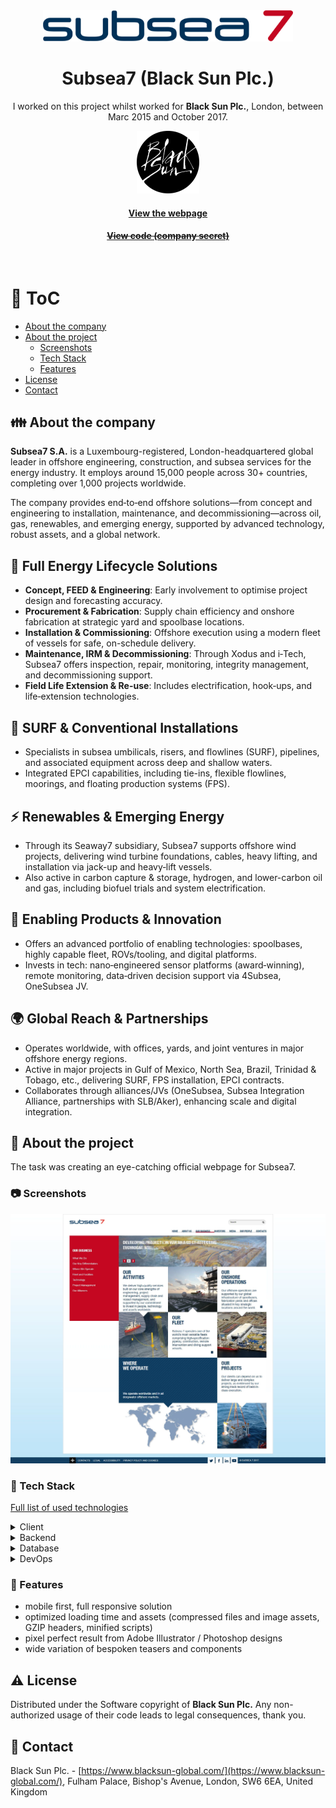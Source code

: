 <div align="center"> 
  <img src="assets/logo-subsea7.svg" alt="Subsea7" width="400"  />
</div>

<div align="center">
  
  <h1>Subsea7 (Black Sun Plc.)</h1>

  <p>
    I worked on this project whilst worked for <strong>Black Sun Plc.</strong>, London, between Marc 2015 and October 2017.
  </p>
  
  <p>
    <img src="assets/blacksun.png" alt="Logo of Black Sun Plc." width="100" height="auto" />
  </p>

  <h4>
    <a href="https://www.subsea7.com/"  target="_blank">View the webpage</a>
  </h4>
  <h4>
    <a href="#" title="Sorry, it's company secret"  target="_blank"><s>View code (company secret)</s></a>
  </h4>
</div>

<br />

<!-- Table of Contents -->

# :notebook_with_decorative_cover: ToC

- [About the company](#family-about-the-company)
- [About the project](#star2-about-the-project)
  - [Screenshots](#camera-screenshots)
  - [Tech Stack](#space_invader-tech-stack)
  - [Features](#dart-features)
- [License](#warning-license)
- [Contact](#handshake-contact)

<!-- About the company -->

## :family: About the company

<p><strong>Subsea7 S.A.</strong> is a Luxembourg-registered, London-headquartered global leader in offshore engineering, construction, and subsea services for the energy industry. It employs around 15,000 people across 30+ countries, completing over 1,000 projects worldwide.</p>
<p>The company provides end‑to‑end offshore solutions—from concept and engineering to installation, maintenance, and decommissioning—across oil, gas, renewables, and emerging energy, supported by advanced technology, robust assets, and a global network.</p>

  <h2>📌 Full Energy Lifecycle Solutions</h2>
  <ul>
    <li><strong>Concept, FEED & Engineering</strong>: Early involvement to optimise project design and forecasting accuracy.</li>
    <li><strong>Procurement & Fabrication</strong>: Supply chain efficiency and onshore fabrication at strategic yard and spoolbase locations.</li>
    <li><strong>Installation & Commissioning</strong>: Offshore execution using a modern fleet of vessels for safe, on-schedule delivery.</li>
    <li><strong>Maintenance, IRM & Decommissioning</strong>: Through Xodus and i‑Tech, Subsea7 offers inspection, repair, monitoring, integrity management, and decommissioning support.</li>
    <li><strong>Field Life Extension & Re-use</strong>: Includes electrification, hook‑ups, and life‑extension technologies.</li>
  </ul>

  <h2>🔧 SURF & Conventional Installations</h2>
  <ul>
    <li>Specialists in subsea umbilicals, risers, and flowlines (SURF), pipelines, and associated equipment across deep and shallow waters.</li>
    <li>Integrated EPCI capabilities, including tie-ins, flexible flowlines, moorings, and floating production systems (FPS).</li>
  </ul>

  <h2>⚡ Renewables & Emerging Energy</h2>
  <ul>
    <li>Through its Seaway7 subsidiary, Subsea7 supports offshore wind projects, delivering wind turbine foundations, cables, heavy lifting, and installation via jack-up and heavy‑lift vessels.</li>
    <li>Also active in carbon capture & storage, hydrogen, and lower-carbon oil and gas, including biofuel trials and system electrification.</li>
  </ul>

  <h2>🧠 Enabling Products & Innovation</h2>
  <ul>
    <li>Offers an advanced portfolio of enabling technologies: spoolbases, highly capable fleet, ROVs/tooling, and digital platforms.</li>
    <li>Invests in tech: nano‑engineered sensor platforms (award‑winning), remote monitoring, data‑driven decision support via 4Subsea, OneSubsea JV.</li>
  </ul>

  <h2>🌍 Global Reach & Partnerships</h2>
  <ul>
    <li>Operates worldwide, with offices, yards, and joint ventures in major offshore energy regions.</li>
    <li>Active in major projects in Gulf of Mexico, North Sea, Brazil, Trinidad & Tobago, etc., delivering SURF, FPS installation, EPCI contracts.</li>
    <li>Collaborates through alliances/JVs (OneSubsea, Subsea Integration Alliance, partnerships with SLB/Aker), enhancing scale and digital integration.</li>
  </ul>

<!-- About the project -->

## :star2: About the project

<p>The task was creating an eye-catching official webpage for Subsea7.</p>

<!-- Screenshots -->

### :camera: Screenshots

<div align="center"> 
  <img src="assets/Subsea7.jpg" alt="screenshot" />
</div>

<!-- TechStack -->

### :space_invader: Tech Stack

<p><a href="https://builtwith.com/?https%3a%2f%2fwww.subsea7.com%2f">Full list of used technologies</a></p>

<details>
  <summary>Client</summary>
  <ul>
    <li><a href="https://www.w3schools.com/html/html5_semantic_elements.asp" target="_blank">Semantic HTML5</a></li>
    <li><a href="https://www.w3schools.com/css/"  target="_blank">CSS3</a></li>
    <li><a href="https://business.adobe.com/products/experience-manager/adobe-experience-manager.html"  target="_blank">AEM</a></li>
    <li><a href="https://developer.mozilla.org/en-US/docs/Web/JavaScript"  target="_blank">JavaScript</a></li>
    <li><a href="https://jquery.com/"  target="_blank">JQuery</a></li>
    <li><a href="https://gsap.com/">Greensock</a></li>
    <li><a href="https://www.ibm.com/think/topics/rest-apis"  target="_blank">RestAPI</a></li>
    <li><a href="https://www.json.org/">JSON</a></li>
    <li><a href="https://developer.mozilla.org/en-US/docs/Web/XML/Guides/XML_introduction"  target="_blank">XML</a></li>
  </ul>
</details>

<details>
  <summary>Backend</summary>
  <ul>
    <li><a href="#"  target="_blank">Java</a></li>
    <li><a href="https://jade.tilab.com/">Jade</a></li>
    <li><a href="https://docs.oracle.com/cd/E13218_01/wlp/docs70/jsp/templats.htm"  target="_blank">JSP templates</a></li>
  </ul>
</details>

<details>
<summary>Database</summary>
  <ul>
    <li><a href="https://www.mysql.com/">MySQL</a></li>
  </ul>
</details>

<details>
<summary>DevOps</summary>
  <ul>
    <li><a href="https://tortoisesvn.net/">Tortuise SVN</a></li>
    <li><a href="https://www.eclipse.org/topics/ide/">Eclipse</a></li>
    <li><a href="https://www.jslint.com/">JS Lint</a></li>
    <li><a href="https://www.atlassian.com/software/jira">JIRA</a></li>
    <li><a href="https://www.browserstack.com/">BrowserStack</a></li>
    <li><a href="https://github.com/">GitHub</a></li>
    <li><a href="https://en.wikipedia.org/wiki/Agile_software_development">Agile software development</a></li>
  </ul>
</details>

<!-- Features -->

### :dart: Features

- mobile first, full responsive solution
- optimized loading time and assets (compressed files and image assets, GZIP headers, minified scripts)
- pixel perfect result from Adobe Illustrator / Photoshop designs
- wide variation of bespoken teasers and components

<!-- License -->

## :warning: License

Distributed under the Software copyright of <strong>Black Sun Plc.</strong> Any non-authorized usage of their code leads to legal consequences, thank you.

<!-- Contact -->

## :handshake: Contact

Black Sun Plc. - [https://www.blacksun-global.com/](https://www.blacksun-global.com/), Fulham Palace, Bishop's Avenue, London, SW6 6EA, United Kingdom
